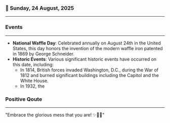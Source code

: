 ### 📅 Sunday, 24 August, 2025
------
### Events
------
- **National Waffle Day**: Celebrated annually on August 24th in the United States, this day honors the invention of the modern waffle iron patented in 1869 by George Schneider.
- **Historic Events**: Various significant historic events have occurred on this date, including:
  - In 1814, British forces invaded Washington, D.C., during the War of 1812 and burned significant buildings including the Capitol and the White House.
  - In 1932, the
### Positive Qoute
------
"Embrace the glorious mess that you are! ✨💖🌟"
